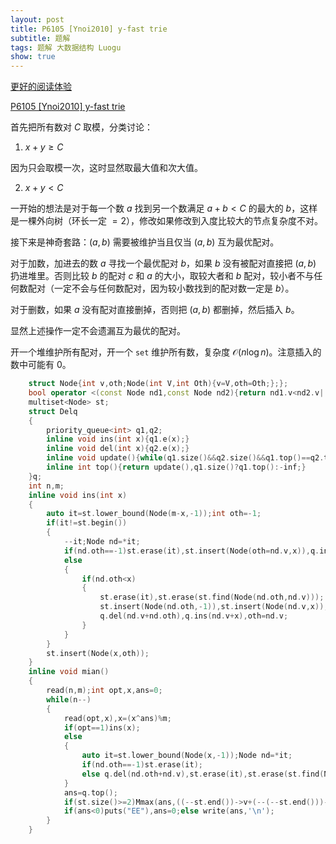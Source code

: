 ```yaml
---
layout: post
title: P6105 [Ynoi2010] y-fast trie
subtitle: 题解
tags: 题解 大数据结构 Luogu
show: true
---
```


[更好的阅读体验](https:https://www.cnblogs.com/WrongAnswer90-home/p/17972741)

[P6105 [Ynoi2010] y-fast trie](https://www.luogu.com.cn/problem/P6105)

首先把所有数对 $C$ 取模，分类讨论：

1. $x+y\geq C$

因为只会取模一次，这时显然取最大值和次大值。

2. $x+y<C$

一开始的想法是对于每一个数 $a$ 找到另一个数满足 $a+b<C$ 的最大的 $b$，这样是一棵外向树（环长一定 $=2$），修改如果修改到入度比较大的节点复杂度不对。

接下来是神奇套路：$(a,b)$ 需要被维护当且仅当 $(a,b)$ 互为最优配对。

对于加数，加进去的数 $a$ 寻找一个最优配对 $b$，如果 $b$ 没有被配对直接把 $(a,b)$ 扔进堆里。否则比较 $b$ 的配对 $c$ 和 $a$ 的大小，取较大者和 $b$ 配对，较小者不与任何数配对（一定不会与任何数配对，因为较小数找到的配对数一定是 $b$）。

对于删数，如果 $a$ 没有配对直接删掉，否则把 $(a,b)$ 都删掉，然后插入 $b$。

显然上述操作一定不会遗漏互为最优的配对。

开一个堆维护所有配对，开一个 `set` 维护所有数，复杂度 $\mathcal O(n\log n)$。注意插入的数中可能有 $0$。

```cpp
	struct Node{int v,oth;Node(int V,int Oth){v=V,oth=Oth;};};
	bool operator <(const Node nd1,const Node nd2){return nd1.v<nd2.v||(nd1.v==nd2.v&&nd1.oth<nd2.oth);}
	multiset<Node> st;
	struct Delq
	{
		priority_queue<int> q1,q2;
		inline void ins(int x){q1.e(x);}
		inline void del(int x){q2.e(x);}
		inline void update(){while(q1.size()&&q2.size()&&q1.top()==q2.top())q1.pop(),q2.pop();}
		inline int top(){return update(),q1.size()?q1.top():-inf;}
	}q;
	int n,m;
	inline void ins(int x)
	{
		auto it=st.lower_bound(Node(m-x,-1));int oth=-1;
		if(it!=st.begin())
		{
			--it;Node nd=*it;
			if(nd.oth==-1)st.erase(it),st.insert(Node(oth=nd.v,x)),q.ins(nd.v+x);
			else
			{
				if(nd.oth<x)
				{
					st.erase(it),st.erase(st.find(Node(nd.oth,nd.v)));
					st.insert(Node(nd.oth,-1)),st.insert(Node(nd.v,x));
					q.del(nd.v+nd.oth),q.ins(nd.v+x),oth=nd.v;
				}
			}
		}
		st.insert(Node(x,oth));
	}
	inline void mian()
	{
		read(n,m);int opt,x,ans=0;
		while(n--)
		{
			read(opt,x),x=(x^ans)%m;
			if(opt==1)ins(x);
			else
			{
				auto it=st.lower_bound(Node(x,-1));Node nd=*it;
				if(nd.oth==-1)st.erase(it);
				else q.del(nd.oth+nd.v),st.erase(it),st.erase(st.find(Node(nd.oth,nd.v))),ins(nd.oth);
			}
			ans=q.top();
			if(st.size()>=2)Mmax(ans,((--st.end())->v+(--(--st.end()))->v)%m);
			if(ans<0)puts("EE"),ans=0;else write(ans,'\n');
		}
	}
```